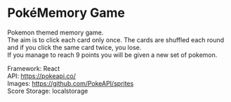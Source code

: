 # PokéMemory Game

Pokemon themed memory game. \
The aim is to click each card only once. The cards are shuffled each round and if you click the same card twice, you lose. \
If you manage to reach 9 points you will be given a new set of pokemon.

Framework: React \
API: https://pokeapi.co/ \
Images: https://github.com/PokeAPI/sprites \
Score Storage: localstorage
